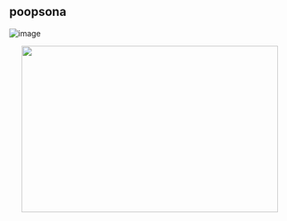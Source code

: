 ## poopsona

 
![image](https://i.ibb.co/FqPfCKt/New-Project-3-1-1.png)


<p align="center">
  <img width="460" height="300" src="https://i.ibb.co/FqPfCKt/New-Project-3-1-1.png">
</p>
